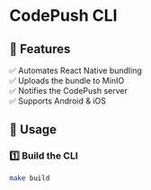 # CodePush CLI

## 📌 Features
✅ Automates React Native bundling  
✅ Uploads the bundle to MinIO  
✅ Notifies the CodePush server  
✅ Supports Android & iOS  

## 🚀 Usage
### 1️⃣ Build the CLI
```sh
make build
